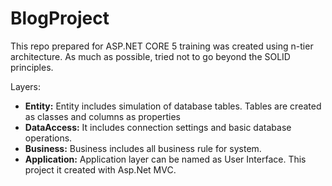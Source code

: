 # BlogProject
This repo prepared for ASP.NET CORE 5 training was created using n-tier architecture. As much as possible, tried not to go beyond the SOLID principles.

Layers:
 - **Entity:** Entity includes simulation of database tables. Tables are created as classes and columns as properties
 - **DataAccess:** It includes connection settings and basic database operations.
 - **Business:** Business includes all business rule for system.
 - **Application:** Application layer can be named as User Interface. This project it created with Asp.Net MVC.
